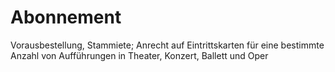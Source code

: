 # Abonnement
Vorausbestellung, Stammiete; Anrecht auf Eintrittskarten für eine bestimmte Anzahl von Aufführungen in Theater, Konzert, Ballett und Oper